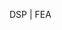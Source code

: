 DSP | FEA

<!---
joshuamwalker/joshuamwalker is a ✨ special ✨ repository because its `README.md` (this file) appears on your GitHub profile.
You can click the Preview link to take a look at your changes.
--->

